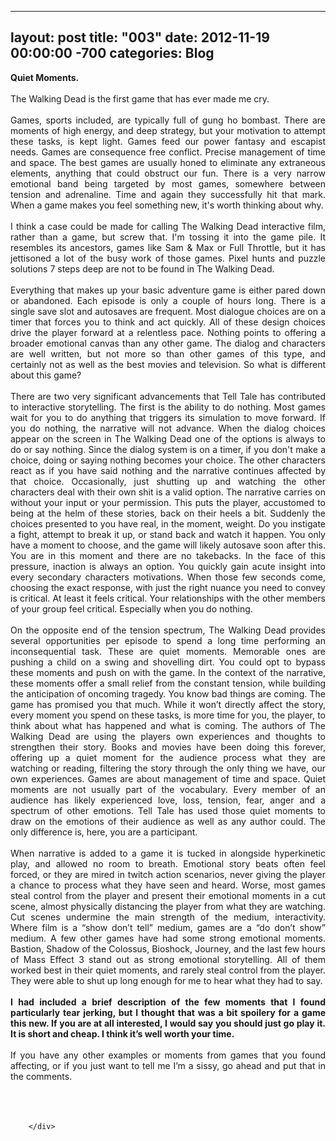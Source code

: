 
---
layout: post
title: "003"
date: 2012-11-19 00:00:00 -700
categories: Blog
---
<div class="blog-content">
				<div class="paragraph" style="text-align:justify;"><strong>Quiet Moments.</strong><br><br>The Walking Dead is the first game that has ever made me cry. <br><br>Games, sports included, are typically full of gung ho bombast. There are moments of high energy, and deep strategy, but your motivation to attempt these tasks, is kept light. Games feed our power fantasy and escapist needs. Games are consequence free conflict. Precise management of time and space. The best games are usually honed to eliminate any extraneous elements, anything that could obstruct our fun. There is a very narrow emotional band being targeted by most games, somewhere between tension and adrenaline. Time and again they successfully hit that mark. When a game makes you feel something new, it's worth thinking about why. <br><br>I think a case could be made for calling The Walking Dead interactive film, rather than a game, but screw that. I'm tossing it into the game pile. It resembles its ancestors, games like Sam &amp; Max or Full Throttle, but it has jettisoned a lot of the busy work of those games. Pixel hunts and puzzle solutions 7 steps deep are not to be found in The Walking Dead.<br><br>Everything that makes up your basic adventure game is either pared down or abandoned. Each episode is only a couple of hours long. There is a single save slot and autosaves are frequent. Most dialogue choices are on a timer that forces you to think and act quickly. All of these design choices drive the player forward at a relentless pace. Nothing points to offering a broader emotional canvas than any other game. The dialog and characters are well written, but not more so than other games of this type, and certainly not as well as the best movies and television. So what is different about this game? <br><br>There are two very significant advancements that Tell Tale has contributed to interactive storytelling. The first is the ability to do nothing. Most games wait for you to do anything that triggers its simulation to move forward. If you do nothing, the narrative will not advance. When the dialog choices appear on the screen in The Walking Dead one of the options is always to do or say nothing. Since the dialog system is on a timer, if you don't make a choice, doing or saying nothing becomes your choice. The other characters react as if you have said nothing and the narrative continues affected by that choice. Occasionally, just shutting up and watching the other characters deal with their own shit is a valid option. The narrative carries on without your input or your permission. This puts the player, accustomed to being at the helm of these stories, back on their heels a bit. Suddenly the choices presented to you have real, in the moment, weight. Do you instigate a fight, attempt to break it up, or stand back and watch it happen. You only have a moment to choose, and the game will likely autosave soon after this. You are in this moment and there are no takebacks. In the face of this pressure, inaction is always an option. You quickly gain acute insight into every secondary characters motivations. When those few seconds come, choosing the exact response, with just the right nuance you need to convey is critical. At least it feels critical. Your relationships with the other members of your group feel critical. Especially when you do nothing. <br><br>On the opposite end of the tension spectrum, The Walking Dead provides several opportunities per episode to spend a long time performing an inconsequential task. These are quiet moments. Memorable ones are pushing a child on a swing and shovelling dirt. You could opt to bypass these moments and push on with the game. In the context of the narrative, these moments offer a small relief from the constant tension, while building the anticipation of oncoming tragedy. You know bad things are coming. The game has promised you that much. While it won&rsquo;t directly affect the story, every moment you spend on these tasks, is more time for you, the player, to think about what has happened and what is coming. The authors of The Walking Dead are using the players own experiences and thoughts to strengthen their story. Books and movies have been doing this forever, offering up a quiet moment for the audience process what they are watching or reading, filtering the story through the only thing we have, our own experiences. Games are about management of time and space. Quiet moments are not usually part of the vocabulary. Every member of an audience has likely experienced love, loss, tension, fear, anger and a spectrum of other emotions. Tell Tale has used those quiet moments to draw on the emotions of their audience as well as any author could. The only difference is, here, you are a participant. <br><br>When narrative is added to a game it is tucked in alongside hyperkinetic play, and allowed no room to breath. Emotional story beats often feel forced, or they are mired in twitch action scenarios, never giving the player a chance to process what they have seen and heard. Worse, most games steal control from the player and present their emotional moments in a cut scene, almost physically distancing the player from what they are watching. Cut scenes undermine the main strength of the medium, interactivity. Where film is a &ldquo;show don&rsquo;t tell&rdquo; medium, games are a &ldquo;do don&rsquo;t show&rdquo; medium. A few other games have had some strong emotional moments. Bastion, Shadow of the Colossus, Bioshock, Journey, and the last few hours of Mass Effect 3 stand out as strong emotional storytelling. All of them worked best in their quiet moments, and rarely steal control from the player. They were able to shut up long enough for me to hear what they had to say.<br><br><strong style="">I had included a brief description of the few moments that I found particularly tear jerking, but I thought that was a bit spoilery for a game this new. If you are at all interested, I would say you should just go play it. It is short and cheap. I think it&rsquo;s well worth your time. <br></strong><br>If you have any other examples or moments from games that you found affecting, or if you just want to tell me I&rsquo;m a sissy, go ahead and put that in the comments. <br><span style=""></span><br><span style=""></span><br><br></div>

		</div>
        